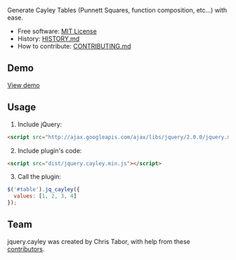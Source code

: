 Generate Cayley Tables (Punnett Squares, function composition, etc...) with ease.

* Free software: [MIT License](http://christabor.mit-license.org/)
* History: [HISTORY.md](https://github.com/christabor/jquery.cayley/blob/master/HISTORY.md)
* How to contribute: [CONTRIBUTING.md](https://github.com/christabor/jquery.cayley/blob/master/CONTRIBUTING.md)

## Demo

[View demo](http://christabor.github.io/jquery.cayley)

## Usage

1. Include jQuery:

  ```html
  <script src="http://ajax.googleapis.com/ajax/libs/jquery/2.0.0/jquery.min.js"></script>
  ```

2. Include plugin's code:

  ```html
  <script src="dist/jquery.cayley.min.js"></script>
  ```

3. Call the plugin:

  ```javascript
$('#table').jq_cayley({
	values: [1, 2, 3, 4]
});
  ```

## Team

jquery.cayley was created by Chris Tabor, with help from these [contributors](https://github.com/christabor/jquery.cayley/graphs/contributors).
